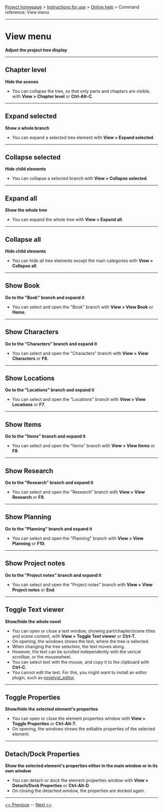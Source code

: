 [Project homepage](../index) > [Instructions for use](../usage) > [Online help](help) > Command reference: View menu

--- 

# View menu 

**Adjust the project tree display**

--- 

## Chapter level

**Hide the scenes**

- You can collapse the tree, so that only parts and chapters are visible, with **View > Chapter level** or **Ctrl-Alt-C**.

--- 

## Expand selected

**Show a whole branch**

- You can expand a selected tree element with **View > Expand selected**. 

--- 

## Collapse selected

**Hide child elements**

- You can collapse a selected branch with **View > Collapse selected**. 

--- 

## Expand all

**Show the whole tree**

- You can expand the whole tree with **View > Expand all**. 

--- 

## Collapse all

**Hide child elements**

- You can hide all tree elements except the main categories with **View > Collapse all**. 

--- 

## Show Book

**Go to the "Book" branch and expand it**

- You can select and open the "Book" branch with **View > View Book** or **Home**. 

--- 

## Show Characters

**Go to the "Characters" branch and expand it**

- You can select and open the "Characters" branch with **View > View Characters** or **F6**. 

--- 

## Show Locations

**Go to the "Locations" branch and expand it**

- You can select and open the "Locations" branch with **View > View Locations** or **F7**. 

--- 

## Show Items

**Go to the "Items" branch and expand it**

- You can select and open the "Items" branch with **View > View Items** or **F8**. 

--- 

## Show Research

**Go to the "Research" branch and expand it**

- You can select and open the "Research" branch with **View > View Research** or **F9**. 

--- 

## Show Planning

**Go to the "Planning" branch and expand it**

- You can select and open the "Planning" branch with **View > View Planning** or **F10**. 

--- 

## Show Project notes

**Go to the "Project notes" branch and expand it**

- You can select and open the "Project notes" branch with **View > View Project notes** or **End**. 

--- 

## Toggle Text viewer

**Show/hide the whole novel**

- You can open or close a text window, showing part/chapter/scene titles and scene content, with **View > Toggle Text viewer** or **Ctrl-T**.
- On opening, the windows shows the text, where the tree is selected.
- When changing the tree selection, the text moves along.
- However, the text can be scrolled independently with the verical scrollbar, or the mousewheel. 
- You can select text with the mouse, and copy it to the clipboard with **Ctrl-C**.
- You cannot edit the text. For this, you might want to install an editor plugin, such as [novelyst_editor](https://peter88213.github.io/novelyst_editor/).

--- 

## Toggle Properties

**Show/hide the selected element's properties**

- You can open or close the element properties window with **View > Toggle Properties** or **Ctrl-Alt-T**.
- On opening, the windows shows the editable properties of the selected element.

--- 

## Detach/Dock Properties

**Show the selected element's properties either in the main window or in its own window**

- You can detach or dock the element properties window with **View > Detach/Dock Properties** or **Ctrl-Alt-D**.
- On closing the detached window, the properties are docked again.

--- 

[<< Previous](file_menu) -- [Next >>](part_menu)